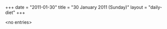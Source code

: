 +++
date = "2011-01-30"
title = "30 January 2011 (Sunday)"
layout = "daily-diet"
+++

<p>&lt;no entries&gt;</p>